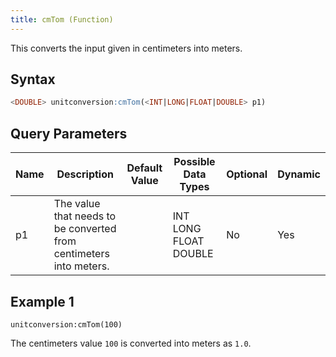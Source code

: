 ```yaml
---
title: cmTom (Function)
---
```


This converts the input given in centimeters into meters.

## Syntax

```sql
<DOUBLE> unitconversion:cmTom(<INT|LONG|FLOAT|DOUBLE> p1)
```

## Query Parameters

| Name | Description   | Default Value | Possible Data Types   | Optional | Dynamic |
|------|---------------|---------------|-----------------------|----------|---------|
| p1   | The value that needs to be converted from centimeters into meters. |               | INT LONG FLOAT DOUBLE | No       | Yes     |

## Example 1

    unitconversion:cmTom(100)

The centimeters value `100` is converted into meters as `1.0`.
